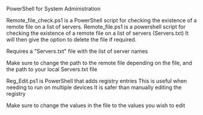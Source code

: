 PowerShell for System Administration

Remote_file_check.ps1 is a PowerShell script for checking the existence of a remote file on a list of servers.
Remote_file.ps1 is a powershell script for checking the existence of a remote file on a list of servers (Servers.txt) It will then give the option to delete the file if required.

Requires a "Servers.txt" file with the list of server names

Make sure to change the path to the remote file depending on the file, and the path to your local Servers.txt file

Reg_Edit.ps1 is PowerShell that adds registry entries
This is useful when needing to run on multiple devices
It is safer than manually editing the registry

Make sure to change the values in the file to the values you wish to edit
